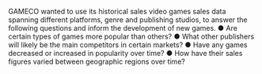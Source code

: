 GAMECO wanted to use its historical sales video games sales data spanning different platforms, genre and publishing studios, to answer the following questions and inform the development of new games.
● Are certain types of games more popular than others?
● What other publishers will likely be the main competitors in certain markets?
● Have any games decreased or increased in popularity over time?
● How have their sales figures varied between geographic regions over time?
